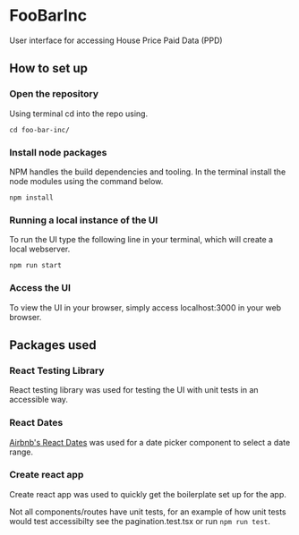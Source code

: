 # FooBarInc
User interface for accessing House Price Paid Data (PPD)

## How to set up


### Open the repository
Using terminal cd into the repo using.

```
cd foo-bar-inc/
```

### Install node packages
NPM handles the build dependencies and tooling. In the terminal install the node modules using the command below.

```
npm install
```

### Running a local instance of the UI
To run the UI type the following line in your terminal, which will create a local webserver.

```
npm run start
```

### Access the UI

To view the UI in your browser, simply access localhost:3000 in your web browser.


## Packages used

### React Testing Library

React testing library was used for testing the UI with unit tests in an accessible way.

### React Dates

[Airbnb's React Dates](https://github.com/airbnb/react-dates) was used for a date picker component to select a date range.

### Create react app

Create react app was used to quickly get the boilerplate set up for the app.


Not all components/routes have unit tests, for an example of how unit tests would test accessibilty see the pagination.test.tsx or run `npm run test`.
